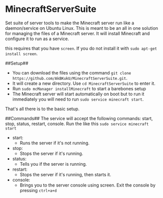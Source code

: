 MinecraftServerSuite
====================

Set suite of server tools to make the Minecraft server run like a daemon/service on Ubuntu Linux. This is meant to be an all in one solution for managing the files of a Minecraft server. It will install Minecraft and configure it to run as a service. 

this requires that you have `screen`. If you do not install it with `sudo apt-get install screen`.

##Setup##

 - You can download the files using the command `git clone https://github.com/AkBKukU/MinecraftServerSuite.git`. 
 - It will create a new directory. Use `cd MinecraftServerSuite` to enter it.
 - Run `sudo mcManager installMinecraft` to start a barebones setup
 - The Minecraft server will start automatically on boot but to run it immediately you will need to run `sudo service minecraft start`. 

That's all there is to the basic setup. 

##Commands##
The service will accept the following commands: start, stop, status, restart, console. Run the like this `sudo service minecraft start`

 - start:
	 - Runs the server if it's not running.
 - stop:
	 - Stops the server if it's running.
 - status:
	 - Tells you if the server is running.
 - restart:
	 - Stops the server if it's running, then starts it.
 - console:
	 - Brings you to the server console using screen. Exit the console by pressing `ctrl+a+d`